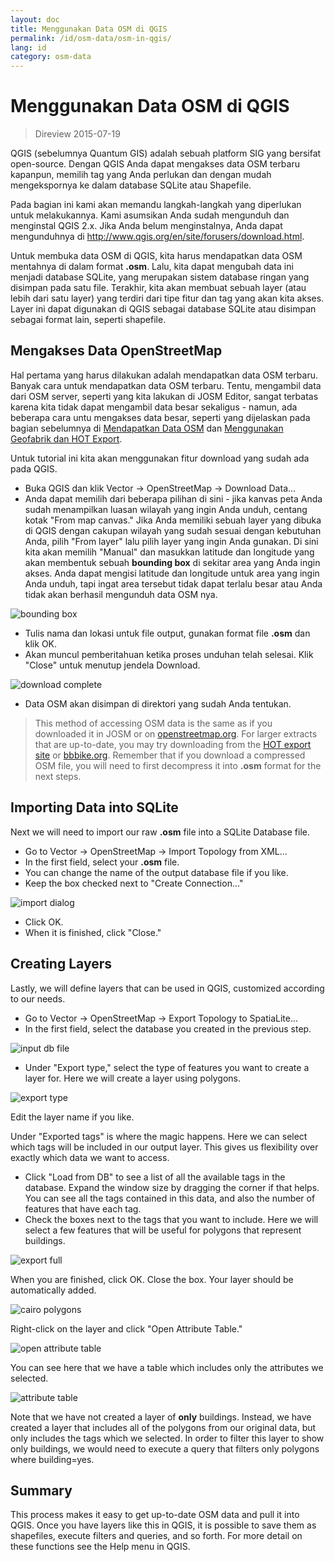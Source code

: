 ```yaml
---
layout: doc
title: Menggunakan Data OSM di QGIS
permalink: /id/osm-data/osm-in-qgis/
lang: id
category: osm-data
---
```


Menggunakan Data OSM di QGIS
=================

> Direview 2015-07-19

QGIS (sebelumnya Quantum GIS) adalah sebuah platform SIG yang bersifat open-source. Dengan QGIS Anda dapat mengakses data OSM terbaru kapanpun, memilih tag yang Anda perlukan dan dengan mudah mengekspornya ke dalam database SQLite atau Shapefile.  

Pada bagian ini kami akan memandu langkah-langkah yang diperlukan untuk melakukannya. Kami asumsikan Anda sudah mengunduh dan menginstal QGIS 2.x. Jika Anda belum menginstalnya, Anda dapat mengunduhnya di <http://www.qgis.org/en/site/forusers/download.html>.  

Untuk membuka data OSM di QGIS, kita harus mendapatkan data OSM mentahnya di dalam format **.osm**. Lalu, kita dapat mengubah data ini menjadi database SQLite, yang merupakan sistem database ringan yang disimpan pada satu file. Terakhir, kita akan membuat sebuah layer (atau lebih dari satu layer) yang terdiri dari tipe fitur dan tag yang akan kita akses. Layer ini dapat digunakan di QGIS sebagai database SQLite atau disimpan sebagai format lain, seperti shapefile.  

Mengakses Data OpenStreetMap
---------------------------

Hal pertama yang harus dilakukan adalah mendapatkan data OSM terbaru. Banyak cara untuk mendapatkan data OSM terbaru. Tentu, mengambil data dari OSM server, seperti yang kita lakukan di JOSM Editor, sangat terbatas karena kita tidak dapat mengambil data besar sekaligus - namun, ada beberapa cara untu mengakses data besar,
seperti yang dijelaskan pada bagian sebelumnya di [Mendapatkan Data OSM](/id/osm-data/getting-data) dan [Menggunakan Geofabrik dan HOT Export](/id/osm-data/geofabrik-and-hot-export).  

Untuk tutorial ini kita akan menggunakan fitur download yang sudah ada pada QGIS.  

- Buka QGIS dan klik Vector -> OpenStreetMap -> Download Data...  
- Anda dapat memilih dari beberapa pilihan di sini - jika kanvas peta Anda sudah menampilkan luasan wilayah yang ingin Anda unduh, centang kotak "From map canvas." Jika Anda memiliki sebuah layer yang dibuka di QGIS dengan cakupan wilayah yang sudah sesuai dengan kebutuhan Anda, pilih "From layer" lalu pilih layer yang ingin Anda gunakan. Di sini kita akan memilih "Manual" dan masukkan latitude dan longitude yang akan membentuk sebuah **bounding box** di sekitar area yang	Anda ingin akses. Anda dapat mengisi latitude dan longitude untuk area yang ingin Anda unduh, tapi ingat area tersebut tidak dapat terlalu besar atau Anda tidak akan berhasil mengunduh data OSM nya.  

![bounding box][]

- Tulis nama dan lokasi untuk file output, gunakan format file **.osm** dan klik OK.  
- Akan muncul pemberitahuan ketika proses unduhan telah selesai. Klik "Close" untuk menutup jendela Download.  

![download complete][]

- Data OSM akan disimpan di direktori yang sudah Anda tentukan.  

> This method of accessing OSM data is the same as if you downloaded it in JOSM or on [openstreetmap.org](http://www.openstreetmap.org). For larger extracts that are up-to-date, you may try downloading from the [HOT export site](http://export.hotosm.org) or [bbbike.org](http://extract.bbbike.org/). Remember that if you download a compressed OSM file, you will need to first decompress it into **.osm** format for the next steps.  


Importing Data into SQLite
---------------------------

Next we will need to import our raw **.osm** file into a SQLite Database file.  

- Go to Vector -> OpenStreetMap -> Import Topology from XML...  
- In the first field, select your **.osm** file.  
- You can change the name of the output database file if you like.  
- Keep the box checked next to "Create Connection..."  

![import dialog][]  

- Click OK.  
- When it is finished, click "Close."  


Creating Layers
--------------

Lastly, we will define layers that can be used in QGIS, customized according to our needs.  

- Go to Vector -> OpenStreetMap -> Export Topology to SpatiaLite...  
- In the first field, select the database you created in the previous step.  

![input db file][]  

- Under "Export type," select the type of features you want to create a layer for. Here we will create a layer using polygons.  

![export type][]  

Edit the layer name if you like.  

Under "Exported tags" is where the magic happens. Here we can select which tags will be included in our output layer. This gives us flexibility over exactly which data we want to access.  

- Click "Load from DB" to see a list of all the available tags in the database. Expand the window size by dragging the corner if that helps. You can see all the tags contained in this data, and also the number of features that have each tag.  
- Check the boxes next to the tags that you want to include. Here we will select a few features that will be useful for polygons that represent buildings.  

![export full][]  

When you are finished, click OK.  Close the box. Your layer should be automatically added.  

![cairo polygons][]  

Right-click on the layer and click "Open Attribute Table."  

![open attribute table][]  

You can see here that we have a table which includes only the attributes we selected.  

![attribute table][]  

Note that we have not created a layer of **only** buildings. Instead, we have created a layer that includes all of the polygons from our original data, but only includes the tags which we selected. In order to filter this layer to show only buildings, we would need to execute a query that filters only polygons where building=yes.


Summary
-------

This process makes it easy to get up-to-date OSM data and pull it into QGIS. Once you have layers like this in QGIS, it is possible to save them as shapefiles, execute filters and queries, and so forth. For more detail on these functions see the Help menu in QGIS.  


[bounding box]: /images/osm-data/bounding_box.png
[download complete]: /images/osm-data/download_complete.png
[import dialog]: /images/osm-data/import_dialog.png
[input db file]: /images/osm-data/input_db_file.png
[export type]: /images/osm-data/export_type.png
[export full]: /images/osm-data/export_full.png
[cairo polygons]: /images/osm-data/cairo_polygons.png
[open attribute table]: /images/osm-data/open_attribute_table.png
[attribute table]: /images/osm-data/attribute_table.png
